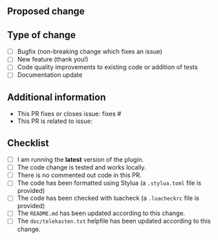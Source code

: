 
<!--
  You are amazing! Thanks for contributing to our project!
  Please, DO NOT DELETE ANY TEXT from this template! (unless instructed).
-->

## Proposed change

<!--
  Describe the big picture of your changes here to communicate to the
  maintainers why we should accept this pull request. If it fixes a bug
  or resolves a feature request, be sure to link to that issue in the
  additional information section.
  Please note: we want to avoid breaking changes at all cost
-->

## Type of change

<!--
  What type of change does your PR introduce to Telekasten?
  NOTE: Please, check only 1! box!
  If your PR requires multiple boxes to be checked, you'll most likely need to
  split it into multiple PRs. This makes things easier and faster to code review.
-->

- [ ] Bugfix (non-breaking change which fixes an issue)
- [ ] New feature (thank you!)
- [ ] Code quality improvements to existing code or addition of tests
- [ ] Documentation update

## Additional information

<!--
  Details are important, and help maintainers processing your PR.
  Please be sure to fill out additional details, if applicable.
-->

- This PR fixes or closes issue: fixes #
- This PR is related to issue:

## Checklist

<!--
  Put an `x` in the boxes that apply. You can also fill these out after
  creating the PR. If you're unsure about any of them, don't hesitate to ask.
  We're here to help! This is simply a reminder of what we are going to look
  for before merging your code.
-->

- [ ] I am running the **latest** version of the plugin.
- [ ] The code change is tested and works locally.
- [ ] There is no commented out code in this PR.
- [ ] The code has been formatted using Stylua (a `.stylua.toml` file is provided)
- [ ] The code has been checked with luacheck (a `.luacheckrc` file is provided)
- [ ] The `README.md` has been updated according to this change.
- [ ] The `doc/telekasten.txt` helpfile has been updated according to this change.

<!--
  Thank you for contributing <3
-->
